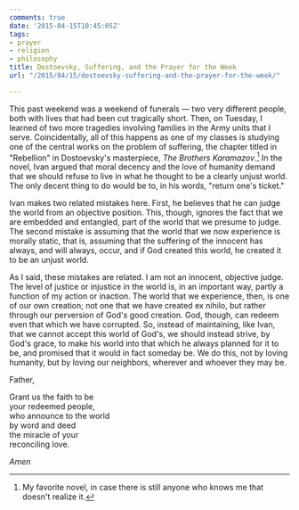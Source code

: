 ```yaml
---
comments: true
date: '2015-04-15T10:45:05Z'
tags:
- prayer
- religion
- philosophy
title: Dostoevsky, Suffering, and the Prayer for the Week
url: "/2015/04/15/dostoevsky-suffering-and-the-prayer-for-the-week/"

---
```

This past weekend  was a weekend of funerals — two very different people, both with lives that had been cut tragically short. Then, on Tuesday, I learned of two more tragedies involving families in the Army units that I serve. Coincidentally, all of this happens as one of my classes is studying one of the central works on the problem of suffering, the chapter titled in "Rebellion" in Dostoevsky's masterpiece, *The Brothers Karamazov*.[^1] In the novel, Ivan argued that moral decency and the love of humanity demand that we should refuse to live in what he thought to be a clearly unjust world. The only decent thing to do would be to, in his words, "return one's ticket."

Ivan makes two related mistakes here. First, he believes that he can judge the world from an objective position. This, though, ignores the fact that we are embedded and entangled, part of the world that we presume to judge. The second mistake is assuming that the world that we now experience is morally static, that is, assuming that the suffering of the innocent has always, and will always, occur, and if God created this world, he created it to be an unjust world.

As I said, these mistakes are related. I am not an innocent, objective judge. The level of justice or injustice in the world is, in an important way, partly a function of my action or inaction. The world that we experience, then, is one of our own creation; not one that we have created ex nihilo, but rather through our perversion of God's good creation. God, though, can redeem even that which we have corrupted. So, instead of maintaining, like Ivan, that we cannot accept this world of God's, we should instead strive, by God's grace, to make his world into that which he always planned for it to be, and promised that it would in fact someday be. We do this, not by loving humanity, but by loving our neighbors, wherever and whoever they may be.

Father,

Grant us the faith to be   
your redeemed people,  
who announce to the world  
by word and deed  
the miracle of your  
reconciling love.

*Amen*

[^1]: My favorite novel, in case there is still anyone who knows me that doesn't realize it.
